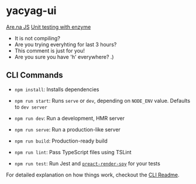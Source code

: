 # yacyag-ui

[Are.na JS](https://github.com/ivangreene/arena-js)
[Unit testing with enzyme](https://preactjs.com/guide/v8/unit-testing-with-enzyme/)
-   It is not compiling?
-   Are you trying everyhting for last 3 hours?
-   This comment is just for you!
-   Are you sure you have 'h' everywhere? .)

## CLI Commands

-   `npm install`: Installs dependencies

-   `npm run start`: Runs `serve` or `dev`, depending on `NODE_ENV` value. Defaults to `dev server`

-   `npm run dev`: Run a development, HMR server

-   `npm run serve`: Run a production-like server

-   `npm run build`: Production-ready build

-   `npm run lint`: Pass TypeScript files using TSLint

-   `npm run test`: Run Jest and [`preact-render-spy`](https://github.com/mzgoddard/preact-render-spy) for your tests

For detailed explanation on how things work, checkout the [CLI Readme](https://github.com/developit/preact-cli/blob/master/README.md).
